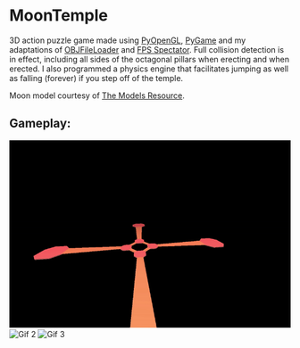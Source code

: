 # MoonTemple
3D action puzzle game made using [PyOpenGL](http://pyopengl.sourceforge.net/), [PyGame](https://www.pygame.org/news) and my adaptations of [OBJFileLoader](https://www.pygame.org/wiki/OBJFileLoader) and [FPS Spectator](http://3dengine.org/Spectator_(PyOpenGL)). Full collision detection is in effect, including all sides of the octagonal pillars when erecting and when erected. I also programmed a physics engine that facilitates jumping as well as falling (forever) if you step off of the temple.

Moon model courtesy of [The Models Resource](https://www.models-resource.com/nintendo_64/thelegendofzeldamajorasmask/model/28863/).

## Gameplay:
![Gif 1](gameplay/gif-1.gif)
![Gif 2](gameplay/gif-2.gif)
![Gif 3](gameplay/gif-3.gif)
